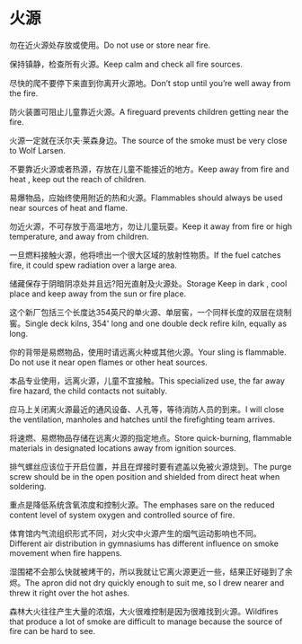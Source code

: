 # 火源

<p><span class="chinese">勿在近火源处存放或使用。</span><span class="english">Do not use or store near fire.</span></p>

<p><span class="chinese">保持镇静，检查所有火源。</span><span class="english">Keep calm and check all fire sources.</span></p>

<p><span class="chinese">尽快的爬不要停下来直到你离开火源地。</span><span class="english">Don’t stop until you’re well away from the fire.</span></p>

<p><span class="chinese">防火装置可阻止儿童靠近火源。</span><span class="english">A fireguard prevents children getting near the fire.</span></p>

<p><span class="chinese">火源一定就在沃尔夫·莱森身边。</span><span class="english">The source of the smoke must be very close to Wolf Larsen.</span></p>

<p><span class="chinese">不要靠近火源或者热源，存放在儿童不能接近的地方。</span><span class="english">Keep away from fire and heat , keep out the reach of children.</span></p>

<p><span class="chinese">易爆物品，应始终使用附近的热和火源。</span><span class="english">Flammables should always be used near sources of heat and flame.</span></p>

<p><span class="chinese">勿近火源，不可存放于高温地方，勿让儿童玩耍。</span><span class="english">Keep it away from fire or high temperature, and away from children.</span></p>

<p><span class="chinese">一旦燃料接触火源，他将喷出一个很大区域的放射性物质。</span><span class="english">If the fuel catches fire, it could spew radiation over a large area.</span></p>

<p><span class="chinese">储藏保存于阴暗阴凉处并且远?阳光直射及火源处。</span><span class="english">Storage Keep in dark , cool place and keep away from the sun or fire place.</span></p>

<p><span class="chinese">这个新厂包括三个长度达354英尺的单火源、单层窖，一个同样长度的双层在烧制窖。</span><span class="english">Single deck kilns, 354' long and one double deck refire kiln, equally as long.</span></p>

<p><span class="chinese">你的背带是易燃物品，使用时请远离火种或其他火源。</span><span class="english">Your sling is flammable. Do not use it near open flames or other heat sources.</span></p>

<p><span class="chinese">本品专业使用，远离火源，儿童不宜接触。</span><span class="english">This specialized use, the far away fire hazard, the child contacts not suitably.</span></p>

<p><span class="chinese">应马上关闭离火源最近的通风设备、人孔等，等待消防人员的到来。</span><span class="english">I will close the ventilation, manholes and hatches until the firefighting team arrives.</span></p>

<p><span class="chinese">将速燃、易燃物品存储在远离火源的指定地点。</span><span class="english">Store quick-burning, flammable materials in designated locations away from ignition sources.</span></p>

<p><span class="chinese">排气螺丝应该位于开启位置，并且在焊接时要有遮盖以免被火源烧到。</span><span class="english">The purge screw should be in the open position and shielded from direct heat when soldering.</span></p>

<p><span class="chinese">重点是降低系统含氧浓度和控制火源。</span><span class="english">The emphases sare on the reduced content level of system oxygen and controlled source of fire.</span></p>

<p><span class="chinese">体育馆内气流组织形式不同，对火灾中火源产生的烟气运动影响也不同。</span><span class="english">Different air distribution in gymnasiums has different influence on smoke movement when fire happens.</span></p>

<p><span class="chinese">湿围裙不会那么快就被烤干的，所以我就让它离火源更近一些，结果正好碰到了余烬。</span><span class="english">The apron did not dry quickly enough to suit me, so I drew nearer and threw it right over the hot ashes.</span></p>

<p><span class="chinese">森林大火往往产生大量的浓烟，大火很难控制是因为很难找到火源。</span><span class="english">Wildfires that produce a lot of smoke are difficult to manage because the source of fire can be hard to see.</span></p>

